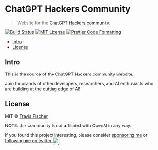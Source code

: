 # ChatGPT Hackers Community <!-- omit in toc -->

> Website for the [ChatGPT Hackers community](https://www.chatgpthackers.dev).

[![Build Status](https://github.com/transitive-bullshit/chatgpt-hackers/actions/workflows/test.yml/badge.svg)](https://github.com/transitive-bullshit/chatgpt-hackers/actions/workflows/test.yml) [![MIT License](https://img.shields.io/badge/license-MIT-blue)](https://github.com/transitive-bullshit/chatgpt-hackers/blob/main/license) [![Prettier Code Formatting](https://img.shields.io/badge/code_style-prettier-brightgreen.svg)](https://prettier.io)

- [Intro](#intro)
- [License](#license)

## Intro

This is the source of the [ChatGPT Hackers community website](https://www.chatgpthackers.dev).

Join thousands of other developers, researchers, and AI enthusiasts who are building at the cutting edge of AI!

## License

MIT © [Travis Fischer](https://transitivebullsh.it)

NOTE: this community is not affiliated with OpenAI in any way.

If you found this project interesting, please consider [sponsoring me](https://github.com/sponsors/transitive-bullshit) or <a href="https://twitter.com/transitive_bs">following me on twitter <img src="https://storage.googleapis.com/saasify-assets/twitter-logo.svg" alt="twitter" height="24px" align="center"></a>
